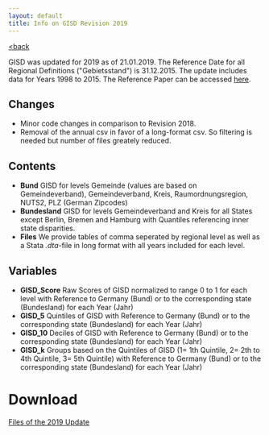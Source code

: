 ```yaml
---
layout: default
title: Info on GISD Revision 2019
---
```

[<back](index)

GISD was updated for 2019 as of 21.01.2019. The Reference Date for all Regional Definitions ("Gebietsstand") is 31.12.2015. The update includes data for Years 1998 to 2015. The Reference Paper can be accessed [here](http://edoc.rki.de/docviews/abstract.php?lang=ger&id=5130).

## Changes
* Minor code changes in comparison to Revision 2018.
* Removal of the annual csv in favor of a long-format csv. So filtering is needed but number of files greately reduced.

## Contents
* **Bund** GISD for levels Gemeinde (values are based on Gemeindeverband), Gemeindeverband, Kreis, Raumordnungsregion, NUTS2, PLZ (German Zipcodes)
* **Bundesland** GISD for levels Gemeindeverband and Kreis for all States except Berlin, Bremen and Hamburg with Quantiles referencing inner state disparities.
* **Files** We provide tables of comma seperated by regional level as well as a Stata _.dta_-file in long format with all years included for each level.

## Variables
  * **GISD_Score** 
    Raw Scores of GISD normalized to range 0 to 1 for each level with Reference to Germany (Bund) or to the corresponding state (Bundesland) for each Year (Jahr)
  * **GISD_5**
    Quintiles of GISD with Reference to Germany (Bund) or to the corresponding state (Bundesland) for each Year (Jahr)
  * **GISD_10**
    Deciles of GISD with Reference to Germany (Bund) or to the corresponding state (Bundesland) for each Year (Jahr)
  * **GISD_k**
   Groups based on the Quintiles of GISD (1= 1th Quintile, 2= 2th to 4th Quintile, 3= 5th Quintile) with Reference to Germany (Bund) or to the corresponding state (Bundesland) for each Year (Jahr)

# Download
[Files of the 2019 Update](https://github.com/lekroll/GISD/tree/master/Revisions/2019)
